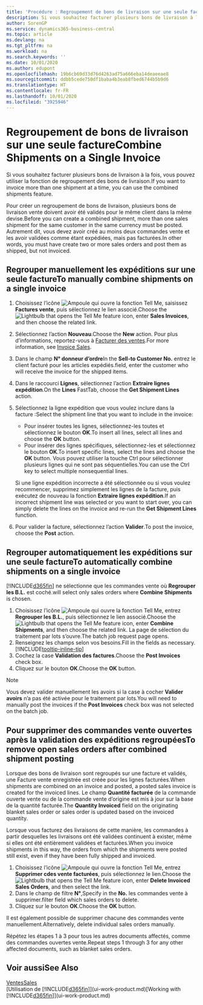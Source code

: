 ```yaml
---
title: 'Procédure : Regroupement de bons de livraison sur une seule facture | Microsoft Docs'
description: Si vous souhaitez facturer plusieurs bons de livraison à la fois, vous pouvez utiliser la fonction de regroupement des bons de livraison.
author: SorenGP
ms.service: dynamics365-business-central
ms.topic: article
ms.devlang: na
ms.tgt_pltfrm: na
ms.workload: na
ms.search.keywords: ''
ms.date: 10/01/2020
ms.author: edupont
ms.openlocfilehash: 19b6cb69d33d76d4263ad75a666eba14deaeeae8
ms.sourcegitcommit: ddbb5cede750df1baba4b3eab8fbed6744b5b9d6
ms.translationtype: HT
ms.contentlocale: fr-FR
ms.lasthandoff: 10/01/2020
ms.locfileid: "3925946"
---
```

# <a name="combine-shipments-on-a-single-invoice"></a><span data-ttu-id="85b3e-103">Regroupement de bons de livraison sur une seule facture</span><span class="sxs-lookup"><span data-stu-id="85b3e-103">Combine Shipments on a Single Invoice</span></span>
<span data-ttu-id="85b3e-104">Si vous souhaitez facturer plusieurs bons de livraison à la fois, vous pouvez utiliser la fonction de regroupement des bons de livraison.</span><span class="sxs-lookup"><span data-stu-id="85b3e-104">If you want to invoice more than one shipment at a time, you can use the combined shipments feature.</span></span>  

<span data-ttu-id="85b3e-105">Pour créer un regroupement de bons de livraison, plusieurs bons de livraison vente doivent avoir été validés pour le même client dans la même devise.</span><span class="sxs-lookup"><span data-stu-id="85b3e-105">Before you can create a combined shipment, more than one sales shipment for the same customer in the same currency must be posted.</span></span> <span data-ttu-id="85b3e-106">Autrement dit, vous devez avoir créé au moins deux commandes vente et les avoir validées comme étant expédiées, mais pas facturées.</span><span class="sxs-lookup"><span data-stu-id="85b3e-106">In other words, you must have create two or more sales orders and post them as shipped, but not invoiced.</span></span> 

## <a name="to-manually-combine-shipments-on-a-single-invoice"></a><span data-ttu-id="85b3e-107">Regrouper manuellement les expéditions sur une seule facture</span><span class="sxs-lookup"><span data-stu-id="85b3e-107">To manually combine shipments on a single invoice</span></span>  
1. <span data-ttu-id="85b3e-108">Choisissez l’icône ![Ampoule qui ouvre la fonction Tell Me](media/ui-search/search_small.png "Dites-moi ce que vous voulez faire"), saisissez **Factures vente**, puis sélectionnez le lien associé.</span><span class="sxs-lookup"><span data-stu-id="85b3e-108">Choose the ![Lightbulb that opens the Tell Me feature](media/ui-search/search_small.png "Tell me what you want to do") icon, enter **Sales Invoices**, and then choose the related link.</span></span>  
2. <span data-ttu-id="85b3e-109">Sélectionnez l’action **Nouveau**.</span><span class="sxs-lookup"><span data-stu-id="85b3e-109">Choose the **New** action.</span></span> <span data-ttu-id="85b3e-110">Pour plus d’informations, reportez-vous à [Facturer des ventes](sales-how-invoice-sales.md).</span><span class="sxs-lookup"><span data-stu-id="85b3e-110">For more information, see [Invoice Sales](sales-how-invoice-sales.md).</span></span>
3. <span data-ttu-id="85b3e-111">Dans le champ **N° donneur d’ordre**</span><span class="sxs-lookup"><span data-stu-id="85b3e-111">In the **Sell-to Customer No.**</span></span> <span data-ttu-id="85b3e-112">entrez le client facturé pour les articles expédiés.</span><span class="sxs-lookup"><span data-stu-id="85b3e-112">field, enter the customer who will receive the invoice for the shipped items.</span></span>  
4. <span data-ttu-id="85b3e-113">Dans le raccourci **Lignes**, sélectionnez l’action **Extraire lignes expédition**.</span><span class="sxs-lookup"><span data-stu-id="85b3e-113">On the **Lines** FastTab, choose the **Get Shipment Lines** action.</span></span>  
5. <span data-ttu-id="85b3e-114">Sélectionnez la ligne expédition que vous voulez inclure dans la facture :</span><span class="sxs-lookup"><span data-stu-id="85b3e-114">Select the shipment line that you want to include in the invoice:</span></span>  

    - <span data-ttu-id="85b3e-115">Pour insérer toutes les lignes, sélectionnez-les toutes et sélectionnez le bouton **OK**.</span><span class="sxs-lookup"><span data-stu-id="85b3e-115">To insert all lines, select all lines and choose the **OK** button.</span></span>  
    - <span data-ttu-id="85b3e-116">Pour insérer des lignes spécifiques, sélectionnez-les et sélectionnez le bouton **OK**.</span><span class="sxs-lookup"><span data-stu-id="85b3e-116">To insert specific lines, select the lines and choose the **OK** button.</span></span> <span data-ttu-id="85b3e-117">Vous pouvez utiliser la touche Ctrl pour sélectionner plusieurs lignes qui ne sont pas séquentielles.</span><span class="sxs-lookup"><span data-stu-id="85b3e-117">You can use the Ctrl key to select multiple nonsequential lines.</span></span>  

    <span data-ttu-id="85b3e-118">Si une ligne expédition incorrecte a été sélectionnée ou si vous voulez recommencer, supprimez simplement les lignes de la facture, puis exécutez de nouveau la fonction **Extraire lignes expédition**.</span><span class="sxs-lookup"><span data-stu-id="85b3e-118">If an incorrect shipment line was selected or you want to start over, you can simply delete the lines on the invoice and re-run the **Get Shipment Lines** function.</span></span>  
7. <span data-ttu-id="85b3e-119">Pour valider la facture, sélectionnez l’action **Valider**.</span><span class="sxs-lookup"><span data-stu-id="85b3e-119">To post the invoice, choose the **Post** action.</span></span>  

## <a name="to-automatically-combine-shipments-on-a-single-invoice"></a><span data-ttu-id="85b3e-120">Regrouper automatiquement les expéditions sur une seule facture</span><span class="sxs-lookup"><span data-stu-id="85b3e-120">To automatically combine shipments on a single invoice</span></span>  
[!INCLUDE[d365fin](includes/d365fin_md.md)] <span data-ttu-id="85b3e-121">ne sélectionne que les commandes vente où **Regrouper les B.L.** est coché.</span><span class="sxs-lookup"><span data-stu-id="85b3e-121">will select only sales orders where **Combine Shipments** is chosen.</span></span> 

1. <span data-ttu-id="85b3e-122">Choisissez l’icône ![Ampoule qui ouvre la fonction Tell Me](media/ui-search/search_small.png "Dites-moi ce que vous voulez faire"), entrez **Regrouper les B.L.**, puis sélectionnez le lien associé.</span><span class="sxs-lookup"><span data-stu-id="85b3e-122">Choose the ![Lightbulb that opens the Tell Me feature](media/ui-search/search_small.png "Tell me what you want to do") icon, enter **Combine Shipments**, and then choose the related link.</span></span> <span data-ttu-id="85b3e-123">La page de sélection du traitement par lots s’ouvre.</span><span class="sxs-lookup"><span data-stu-id="85b3e-123">The batch job request page opens.</span></span>  
2. <span data-ttu-id="85b3e-124">Renseignez les champs selon vos besoins.</span><span class="sxs-lookup"><span data-stu-id="85b3e-124">Fill in the fields as necessary.</span></span> [!INCLUDE[tooltip-inline-tip](includes/tooltip-inline-tip_md.md)]
3. <span data-ttu-id="85b3e-125">Cochez la case **Validation des factures**.</span><span class="sxs-lookup"><span data-stu-id="85b3e-125">Choose the **Post Invoices** check box.</span></span>  
4. <span data-ttu-id="85b3e-126">Cliquez sur le bouton **OK**.</span><span class="sxs-lookup"><span data-stu-id="85b3e-126">Choose the **OK** button.</span></span>  

> [!NOTE]  
>  <span data-ttu-id="85b3e-127">Vous devez valider manuellement les avoirs si la case à cocher **Valider avoirs** n’a pas été activée pour le traitement par lots.</span><span class="sxs-lookup"><span data-stu-id="85b3e-127">You will need to manually post the invoices if the **Post Invoices** check box was not selected on the batch job.</span></span>  

## <a name="to-remove-open-sales-orders-after-combined-shipment-posting"></a><span data-ttu-id="85b3e-128">Pour supprimer des commandes vente ouvertes après la validation des expéditions regroupées</span><span class="sxs-lookup"><span data-stu-id="85b3e-128">To remove open sales orders after combined shipment posting</span></span> 
<span data-ttu-id="85b3e-129">Lorsque des bons de livraison sont regroupés sur une facture et validés, une Facture vente enregistrée est créée pour les lignes facturées.</span><span class="sxs-lookup"><span data-stu-id="85b3e-129">When shipments are combined on an invoice and posted, a posted sales invoice is created for the invoiced lines.</span></span> <span data-ttu-id="85b3e-130">Le champ **Quantité facturée** de la commande ouverte vente ou de la commande vente d’origine est mis à jour sur la base de la quantité facturée.</span><span class="sxs-lookup"><span data-stu-id="85b3e-130">The **Quantity Invoiced** field on the originating blanket sales order or sales order is updated based on the invoiced quantity.</span></span>  

<span data-ttu-id="85b3e-131">Lorsque vous facturez des livraisons de cette manière, les commandes à partir desquelles les livraisons ont été validées continuent à exister, même si elles ont été entièrement validées et facturées.</span><span class="sxs-lookup"><span data-stu-id="85b3e-131">When you invoice shipments in this way, the orders from which the shipments were posted still exist, even if they have been fully shipped and invoiced.</span></span>   

1. <span data-ttu-id="85b3e-132">Choisissez l’icône ![Ampoule qui ouvre la fonction Tell Me](media/ui-search/search_small.png "Dites-moi ce que vous voulez faire"), entrez **Supprimer cdes vente facturées**, puis sélectionnez le lien.</span><span class="sxs-lookup"><span data-stu-id="85b3e-132">Choose the ![Lightbulb that opens the Tell Me feature](media/ui-search/search_small.png "Tell me what you want to do") icon, enter **Delete Invoiced Sales Orders**, and then select the link.</span></span>  
2. <span data-ttu-id="85b3e-133">Dans le champ de filtre **N°**,</span><span class="sxs-lookup"><span data-stu-id="85b3e-133">Specify in the **No.**</span></span> <span data-ttu-id="85b3e-134">les commandes vente à supprimer.</span><span class="sxs-lookup"><span data-stu-id="85b3e-134">filter field which sales orders to delete.</span></span>  
3. <span data-ttu-id="85b3e-135">Cliquez sur le bouton **OK**.</span><span class="sxs-lookup"><span data-stu-id="85b3e-135">Choose the **OK** button.</span></span>  

<span data-ttu-id="85b3e-136">Il est également possible de supprimer chacune des commandes vente manuellement.</span><span class="sxs-lookup"><span data-stu-id="85b3e-136">Alternatively, delete individual sales orders manually.</span></span>  

<span data-ttu-id="85b3e-137">Répétez les étapes 1 à 3 pour tous les autres documents affectés, comme des commandes ouvertes vente.</span><span class="sxs-lookup"><span data-stu-id="85b3e-137">Repeat steps 1 through 3 for any other affected documents, such as blanket sales orders.</span></span>

## <a name="see-also"></a><span data-ttu-id="85b3e-138">Voir aussi</span><span class="sxs-lookup"><span data-stu-id="85b3e-138">See Also</span></span>  
[<span data-ttu-id="85b3e-139">Ventes</span><span class="sxs-lookup"><span data-stu-id="85b3e-139">Sales</span></span>](sales-manage-sales.md)  
<span data-ttu-id="85b3e-140">[Utilisation de [!INCLUDE[d365fin](includes/d365fin_md.md)]](ui-work-product.md)</span><span class="sxs-lookup"><span data-stu-id="85b3e-140">[Working with [!INCLUDE[d365fin](includes/d365fin_md.md)]](ui-work-product.md)</span></span>
